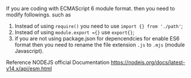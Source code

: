 If you are coding with ECMAScript 6 module format. then you need to modify followings. such as

1. Instead of using `require()` you need to use `import {} from './path'`;
2. Instead of using `module.export ={}` use `export{}`;
3. if you are not using package.json for depencendcies for enable ES6 format then you need to rename the file extension `.js` to `.mjs` (module Javascript).

Reference NODEJS official Documentation
https://nodejs.org/docs/latest-v14.x/api/esm.html

